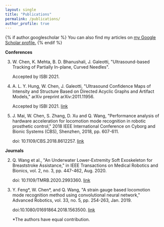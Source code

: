 ```yaml
---
layout: single
title: "Publications"
permalink: /publications/
author_profile: true
---
```


{% if author.googlescholar %}
  You can also find my articles on <u><a href="{{author.googlescholar}}">my Google Scholar profile</a>.</u>
{% endif %}

<!-- {% include base_path %}

{% for post in site.publications reversed %}
  {% include archive-single.html %}
{% endfor %} -->

**Conferences**

3. W. Chen, K. Mehta, B. D. Bhanushali, J. Galeotti, "Ultrasound-based Tracking of Partially In-plane, Curved Needles".

    Accepted by ISBI 2021.


2. A. L. Y. Hung, W. Chen, J. Galeotti, "Ultrasound Confidence Maps of Intensity and Structure Based on Directed Acyclic Graphs and Artifact Models," arXiv preprint arXiv:2011.11956.

    Accepted by ISBI 2021. [link](https://arxiv.org/pdf/2011.11956.pdf)


1. J. Mai, W. Chen, S. Zhang, D. Xu and Q. Wang, "Performance analysis of hardware acceleration for locomotion mode recognition in robotic prosthetic control," 2018 IEEE International Conference on Cyborg and Bionic Systems (CBS), Shenzhen, 2018, pp. 607-611.

    doi: 10.1109/CBS.2018.8612257. [link](https://ieeexplore.ieee.org/abstract/document/8612257?casa_token=4oRbYfiN1HQAAAAA:EWHcB37LQNATyO7mY_GeaKUKzDWqhqBITOBm7TEar1kNbSKVDzcb_vSNTLvw3U2PL6u_rU4)


**Journals**

2. Q. Wang et al., "An Underwater Lower-Extremity Soft Exoskeleton for Breaststroke Assistance," in IEEE Transactions on Medical Robotics and Bionics, vol. 2, no. 3, pp. 447-462, Aug. 2020.

    doi: 10.1109/TMRB.2020.2993360. [link](https://ieeexplore.ieee.org/document/9090211)

1. Y. Feng*, W. Chen*, and Q. Wang, "A strain gauge based locomotion mode recognition method using convolutional neural network," Advanced Robotics, vol. 33, no. 5, pp. 254-263, Jan. 2019.

    doi:10.1080/01691864.2018.1563500. [link](https://www.tandfonline.com/doi/abs/10.1080/01691864.2018.1563500)

    *The authors have equal contribution.